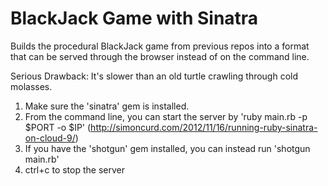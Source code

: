 # BlackJack Game with Sinatra #

Builds the procedural BlackJack game from previous repos into a format that can
be served through the browser instead of on the command line. 

Serious Drawback: It's slower than an old turtle crawling through cold molasses.

1. Make sure the 'sinatra' gem is installed.
2. From the command line, you can start the server by 'ruby main.rb -p $PORT -o $IP' (http://simoncurd.com/2012/11/16/running-ruby-sinatra-on-cloud-9/)
3. If you have the 'shotgun' gem installed, you can instead run 'shotgun main.rb'
4. ctrl+c to stop the server

